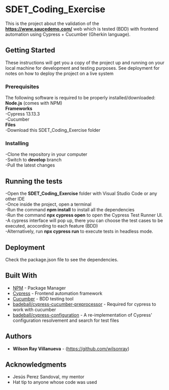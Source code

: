 # SDET_Coding_Exercise

This is the project about the validation of the **https://www.saucedemo.com/** web which is tested (BDD) with frontend automation using Cypress + Cucumber (Gherkin language). <br />

## Getting Started

These instructions will get you a copy of the project up and running on your local machine for development and testing purposes. See deployment for notes on how to deploy the project on a live system

### Prerequisites

The following software is required to be properly installed/downloaded: <br />
**Node.js** (comes with NPM) <br />
**Frameworks** <br />
-Cypress 13.13.3 <br />
-Cucumber <br />
**Files** <br />
-Download this SDET_Coding_Exercise folder <br />

### Installing

-Clone the repository in your computer <br />
-Switch to **develop** branch <br />
-Pull the latest changes <br />

## Running the tests

-Open the **SDET_Coding_Exercise** folder with Visual Studio Code or any other IDE<br />
-Once inside the project, open a terminal <br />
-Run the command **npm install** to install all the dependencies <br />
-Run the command **npx cypress open** to open the Cypress Test Runner UI. <br />
-A cypress interface will pop up, there you can choose the test cases to be executed, acocording to each feature (BDD) <br />
-Alternatively, run **npx cypress run** to execute tests in headless mode. <br />

## Deployment

Check the package.json file to see the dependencies.

## Built With

* [NPM](https://docs.npmjs.com/about-npm) - Package Manager
* [Cypress](https://www.cypress.io/) - Frontend automation framework
* [Cucumber](https://cucumber.io/) - BDD testing tool
* [badeball/cypress-cucumber-preprocessor](https://github.com/badeball/cypress-cucumber-preprocessor) - Required for cypress to work with cucumber
* [badeball/cypress-configuration](https://github.com/badeball/cypress-configuration) - A re-implementation of Cypress' configuration resolvement and search for test files

## Authors

* **Wilson Ray Villanueva** - (https://github.com/wilsonray)

## Acknowledgments

* Jesús Perez Sandoval, my mentor
* Hat tip to anyone whose code was used

